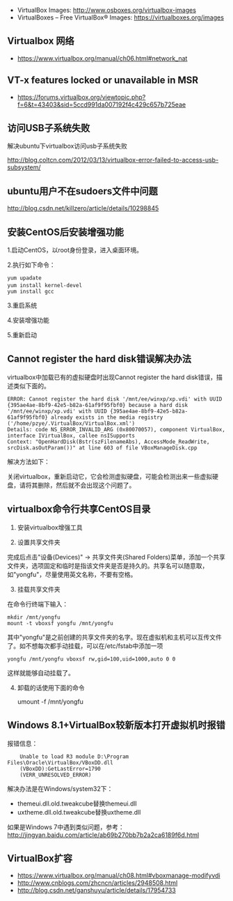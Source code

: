 
* VirtualBox Images: http://www.osboxes.org/virtualbox-images
* VirtualBoxes – Free VirtualBox® Images: https://virtualboxes.org/images


## Virtualbox 网络

* https://www.virtualbox.org/manual/ch06.html#network_nat

## VT-x features locked or unavailable in MSR

* https://forums.virtualbox.org/viewtopic.php?f=6&t=43403&sid=5ccd991da007192f4c429c657b725eae


## 访问USB子系统失败

解决ubuntu下virtualbox访问usb子系统失败

http://blog.coltcn.com/2012/03/13/virtualbox-error-failed-to-access-usb-subsystem/

## ubuntu用户不在sudoers文件中问题

http://blog.csdn.net/killzero/article/details/10298845

## 安装CentOS后安装增强功能

1.启动CentOS，以root身份登录，进入桌面环境。

2.执行如下命令：

    yum upadate
    yum install kernel-devel 　
    yum install gcc

3.重启系统

4.安装增强功能

5.重新启动

## Cannot register the hard disk错误解决办法

virtualbox中加载已有的虚拟硬盘时出现Cannot register the hard disk错误，描述类似下面的。

    ERROR: Cannot register the hard disk '/mnt/ee/winxp/xp.vdi' with UUID {395ae4ae-8bf9-42e5-b82a-61af9f95fbf0} because a hard disk '/mnt/ee/winxp/xp.vdi' with UUID {395ae4ae-8bf9-42e5-b82a-61af9f95fbf0} already exists in the media registry ('/home/pzye/.VirtualBox/VirtualBox.xml')
    Details: code NS_ERROR_INVALID_ARG (0x80070057), component VirtualBox, interface IVirtualBox, callee nsISupports
    Context: "OpenHardDisk(Bstr(szFilenameAbs), AccessMode_ReadWrite, srcDisk.asOutParam())" at line 603 of file VBoxManageDisk.cpp

解决方法如下：

关闭virtualbox，重新启动它，它会检测虚拟硬盘，可能会检测出来一些虚拟硬盘，请将其删除，然后就不会出现这个问题了。


## virtualbox命令行共享CentOS目录

1. 安装virtualbox增强工具

2. 设置共享文件夹

完成后点击"设备(Devices)" -> 共享文件夹(Shared Folders)菜单，添加一个共享文件夹，选项固定和临时是指该文件夹是否是持久的。共享名可以随意取，如"yongfu"，尽量使用英文名称，不要有空格。

3. 挂载共享文件夹

在命令行终端下输入：

    mkdir /mnt/yongfu
    mount -t vboxsf yongfu /mnt/yongfu

其中"yongfu"是之前创建的共享文件夹的名字。现在虚拟机和主机可以互传文件了。如不想每次都手动挂载，可以在/etc/fstab中添加一项

    yongfu /mnt/yongfu vboxsf rw,gid=100,uid=1000,auto 0 0

这样就能够自动挂载了。

4. 卸载的话使用下面的命令

    umount -f /mnt/yongfu

## Windows 8.1+VirtualBox较新版本打开虚拟机时报错

报错信息：
```
    Unable to load R3 module D:\Program Files\Oracle\VirtualBox/VBoxDD.dll
    (VBoxDD):GetLastError=1790
    (VERR_UNRESOLVED_ERROR)
```
解决办法是在Windows/system32下：

* themeui.dll.old.tweakcube替换themeui.dll
* uxtheme.dll.old.tweakcube替换uxtheme.dll

如果是Windows 7中遇到类似问题，参考：
http://jingyan.baidu.com/article/ab69b270bb7b2a2ca6189f6d.html

## VirtualBox扩容

* https://www.virtualbox.org/manual/ch08.html#vboxmanage-modifyvdi
* http://www.cnblogs.com/zhcncn/articles/2948508.html
* http://blog.csdn.net/ganshuyu/article/details/17954733